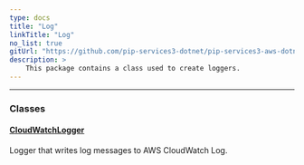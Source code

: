 ```yaml
---
type: docs
title: "Log"
linkTitle: "Log"
no_list: true
gitUrl: "https://github.com/pip-services3-dotnet/pip-services3-aws-dotnet"
description: >
    This package contains a class used to create loggers.
---
```

---

<div class="module-body"> 


### Classes

#### [CloudWatchLogger](cloud_watch_logger)
Logger that writes log messages to AWS CloudWatch Log.


</div>
